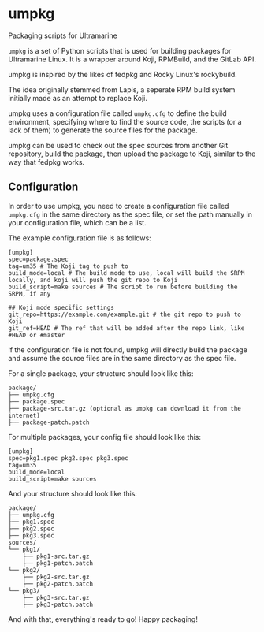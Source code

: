 # umpkg

Packaging scripts for Ultramarine

`umpkg` is a set of Python scripts that is used for building packages for Ultramarine Linux.
It is a wrapper around Koji, RPMBuild, and the GitLab API.

umpkg is inspired by the likes of fedpkg and Rocky Linux's rockybuild.

The idea originally stemmed from Lapis, a seperate RPM build system initially made as an attempt to replace Koji.

umpkg uses a configuration file called `umpkg.cfg` to define the build environment, specifying where to find the source code, the scripts (or a lack of them) to generate the source files for the package.

umpkg can be used to check out the spec sources from another Git repository, build the package, then upload the package to Koji, similar to the way that fedpkg works.

## Configuration
In order to use umpkg, you need to create a configuration file called `umpkg.cfg` in the same directory as the spec file, or set the path manually in your configuration file, which can be a list.

The example configuration file is as follows:
```
[umpkg]
spec=package.spec
tag=um35 # The Koji tag to push to
build_mode=local # The build mode to use, local will build the SRPM locally, and koji will push the git repo to Koji
build_script=make sources # The script to run before building the SRPM, if any

## Koji mode specific settings
git_repo=https://example.com/example.git # the git repo to push to Koji
git_ref=HEAD # The ref that will be added after the repo link, like #HEAD or #master
```

if the configuration file is not found, umpkg will directly build the package and assume the source files are in the same directory as the spec file.

For a single package, your structure should look like this:
```
package/
├── umpkg.cfg
├── package.spec
├── package-src.tar.gz (optional as umpkg can download it from the internet)
├── package-patch.patch
```

For multiple packages, your config file should look like this:
```
[umpkg]
spec=pkg1.spec pkg2.spec pkg3.spec
tag=um35
build_mode=local
build_script=make sources
```
And your structure should look like this:
```
package/
├── umpkg.cfg
├── pkg1.spec
├── pkg2.spec
├── pkg3.spec
sources/
└── pkg1/
    ├── pkg1-src.tar.gz
    ├── pkg1-patch.patch
└── pkg2/
    ├── pkg2-src.tar.gz
    ├── pkg2-patch.patch
└── pkg3/
    ├── pkg3-src.tar.gz
    ├── pkg3-patch.patch
```

And with that, everything's ready to go! Happy packaging!